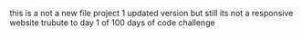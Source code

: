
this is a not a new file
project 1 updated version
but still its not a responsive website
trubute to day 1 of 100 days of code challenge
